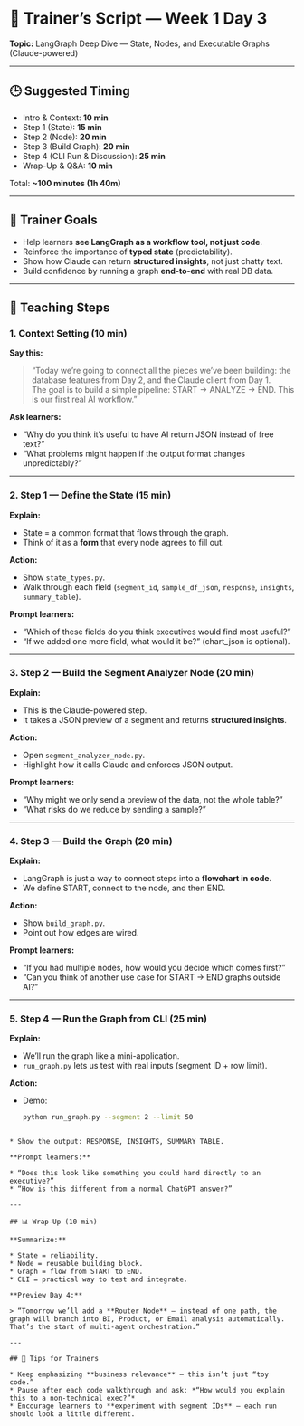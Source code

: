 # 🎤 Trainer’s Script — Week 1 Day 3  
**Topic:** LangGraph Deep Dive — State, Nodes, and Executable Graphs (Claude-powered)  

---

## 🕒 Suggested Timing
- Intro & Context: **10 min**  
- Step 1 (State): **15 min**  
- Step 2 (Node): **20 min**  
- Step 3 (Build Graph): **20 min**  
- Step 4 (CLI Run & Discussion): **25 min**  
- Wrap-Up & Q&A: **10 min**  

Total: **~100 minutes (1h 40m)**  

---

## 🎯 Trainer Goals
- Help learners **see LangGraph as a workflow tool, not just code**.  
- Reinforce the importance of **typed state** (predictability).  
- Show how Claude can return **structured insights**, not just chatty text.  
- Build confidence by running a graph **end-to-end** with real DB data.  

---

## 🧩 Teaching Steps

### 1. Context Setting (10 min)
**Say this:**  
> “Today we’re going to connect all the pieces we’ve been building: the database features from Day 2, and the Claude client from Day 1.  
> The goal is to build a simple pipeline: START → ANALYZE → END. This is our first real AI workflow.”

**Ask learners:**  
- “Why do you think it’s useful to have AI return JSON instead of free text?”  
- “What problems might happen if the output format changes unpredictably?”  

---

### 2. Step 1 — Define the State (15 min)
**Explain:**  
- State = a common format that flows through the graph.  
- Think of it as a **form** that every node agrees to fill out.  

**Action:**  
- Show `state_types.py`.  
- Walk through each field (`segment_id`, `sample_df_json`, `response`, `insights`, `summary_table`).  

**Prompt learners:**  
- “Which of these fields do you think executives would find most useful?”  
- “If we added one more field, what would it be?” (chart_json is optional).  

---

### 3. Step 2 — Build the Segment Analyzer Node (20 min)
**Explain:**  
- This is the Claude-powered step.  
- It takes a JSON preview of a segment and returns **structured insights**.  

**Action:**  
- Open `segment_analyzer_node.py`.  
- Highlight how it calls Claude and enforces JSON output.  

**Prompt learners:**  
- “Why might we only send a preview of the data, not the whole table?”  
- “What risks do we reduce by sending a sample?”  

---

### 4. Step 3 — Build the Graph (20 min)
**Explain:**  
- LangGraph is just a way to connect steps into a **flowchart in code**.  
- We define START, connect to the node, and then END.  

**Action:**  
- Show `build_graph.py`.  
- Point out how edges are wired.  

**Prompt learners:**  
- “If you had multiple nodes, how would you decide which comes first?”  
- “Can you think of another use case for START → END graphs outside AI?”  

---

### 5. Step 4 — Run the Graph from CLI (25 min)
**Explain:**  
- We’ll run the graph like a mini-application.  
- `run_graph.py` lets us test with real inputs (segment ID + row limit).  

**Action:**  
- Demo:  
  ```bash
  python run_graph.py --segment 2 --limit 50
````

* Show the output: RESPONSE, INSIGHTS, SUMMARY TABLE.

**Prompt learners:**

* “Does this look like something you could hand directly to an executive?”
* “How is this different from a normal ChatGPT answer?”

---

## 📊 Wrap-Up (10 min)

**Summarize:**

* State = reliability.
* Node = reusable building block.
* Graph = flow from START to END.
* CLI = practical way to test and integrate.

**Preview Day 4:**

> “Tomorrow we’ll add a **Router Node** — instead of one path, the graph will branch into BI, Product, or Email analysis automatically. That’s the start of multi-agent orchestration.”

---

## 🎤 Tips for Trainers

* Keep emphasizing **business relevance** — this isn’t just “toy code.”
* Pause after each code walkthrough and ask: *“How would you explain this to a non-technical exec?”*
* Encourage learners to **experiment with segment IDs** — each run should look a little different.
